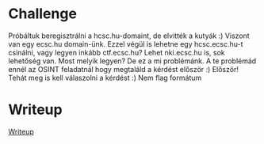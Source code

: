 # Challenge

Próbáltuk beregisztrálni a hcsc.hu-domaint, de elvitték a kutyák :) Viszont van egy ecsc.hu domain-ünk. Ezzel végül is lehetne egy hcsc.ecsc.hu-t csinálni, vagy legyen inkább ctf.ecsc.hu? Lehet nki.ecsc.hu is, sok lehetőség van. Most melyik legyen? De ez a mi problémánk. A te problémád ennél az OSINT feladatnál hogy megtaláld a kérdést először :) Először! Tehát meg is kell válaszolni a kérdést :)
Nem flag formátum


# Writeup

[Writeup](WRITEUP.md)
